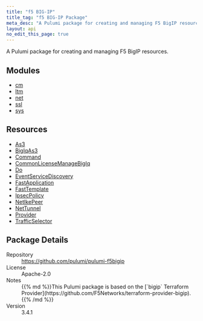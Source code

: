 ```yaml
---
title: "f5 BIG-IP"
title_tag: "f5 BIG-IP Package"
meta_desc: "A Pulumi package for creating and managing F5 BigIP resources."
layout: api
no_edit_this_page: true
---
```


<!-- WARNING: this file was generated by Pulumi Docs Generator. -->
<!-- Do not edit by hand unless you're certain you know what you are doing! -->

A Pulumi package for creating and managing F5 BigIP resources.

<h2 id="modules">Modules</h2>
<ul class="api">
    <li><a href="cm/" title="cm"><span class="symbol module"></span>cm</a></li>
    <li><a href="ltm/" title="ltm"><span class="symbol module"></span>ltm</a></li>
    <li><a href="net/" title="net"><span class="symbol module"></span>net</a></li>
    <li><a href="ssl/" title="ssl"><span class="symbol module"></span>ssl</a></li>
    <li><a href="sys/" title="sys"><span class="symbol module"></span>sys</a></li>
</ul>

<h2 id="resources">Resources</h2>
<ul class="api">
    <li><a href="as3" title="As3"><span class="symbol resource"></span>As3</a></li>
    <li><a href="bigiqas3" title="BigIqAs3"><span class="symbol resource"></span>BigIqAs3</a></li>
    <li><a href="command" title="Command"><span class="symbol resource"></span>Command</a></li>
    <li><a href="commonlicensemanagebigiq" title="CommonLicenseManageBigIq"><span class="symbol resource"></span>CommonLicenseManageBigIq</a></li>
    <li><a href="do" title="Do"><span class="symbol resource"></span>Do</a></li>
    <li><a href="eventservicediscovery" title="EventServiceDiscovery"><span class="symbol resource"></span>EventServiceDiscovery</a></li>
    <li><a href="fastapplication" title="FastApplication"><span class="symbol resource"></span>FastApplication</a></li>
    <li><a href="fasttemplate" title="FastTemplate"><span class="symbol resource"></span>FastTemplate</a></li>
    <li><a href="ipsecpolicy" title="IpsecPolicy"><span class="symbol resource"></span>IpsecPolicy</a></li>
    <li><a href="netikepeer" title="NetIkePeer"><span class="symbol resource"></span>NetIkePeer</a></li>
    <li><a href="nettunnel" title="NetTunnel"><span class="symbol resource"></span>NetTunnel</a></li>
    <li><a href="provider" title="Provider"><span class="symbol resource"></span>Provider</a></li>
    <li><a href="trafficselector" title="TrafficSelector"><span class="symbol resource"></span>TrafficSelector</a></li>
</ul>

<h2 id="package-details">Package Details</h2>
<dl class="package-details">
	<dt>Repository</dt>
	<dd><a href="https://github.com/pulumi/pulumi-f5bigip">https://github.com/pulumi/pulumi-f5bigip</a></dd>
	<dt>License</dt>
	<dd>Apache-2.0</dd>
	<dt>Notes</dt>
	<dd>{{% md %}}This Pulumi package is based on the [`bigip` Terraform Provider](https://github.com/F5Networks/terraform-provider-bigip).{{% /md %}}</dd>
	<dt>Version</dt>
	<dd>3.4.1</dd>
</dl>

